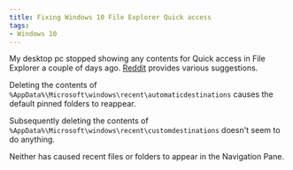 ```yaml
---
title: Fixing Windows 10 File Explorer Quick access
tags: 
- Windows 10
---
```

My desktop pc stopped showing any contents for Quick access in File Explorer a couple of days ago. 
[Reddit](https://www.reddit.com/r/Windows10/comments/3f60l6/broken_quick_access/) provides various suggestions.

Deleting the contents of `%AppData%\Microsoft\windows\recent\automaticdestinations` causes the default pinned folders to reappear.

Subsequently deleting the contents of `%AppData%\Microsoft\windows\recent\customdestinations` doesn't seem to do anything.

Neither has caused recent files or folders to appear in the Navigation Pane.
